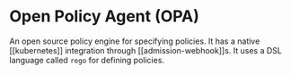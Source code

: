 # Open Policy Agent (OPA)
An open source policy engine for specifying policies. It has a native [[kubernetes]] integration through [[admission-webhook]]s. It uses a DSL language called `rego` for defining policies.

